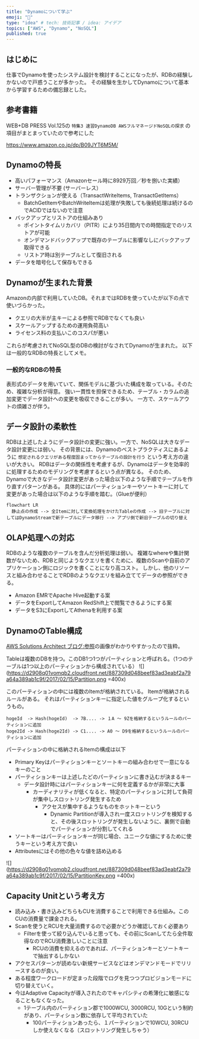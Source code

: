 ```yaml
---
title: "Dynamoについて学ぶ"
emoji: "🍶"
type: "idea" # tech: 技術記事 / idea: アイデア
topics: ["AWS", "Dynamo", "NoSQL"]
published: true
---
```


## はじめに

仕事でDynamoを使ったシステム設計を検討することになったが、RDBの経験しかないので戸惑うことが多かった。
その経験を生かしてDynamoについて基本から学習するための備忘録とした。

## 参考書籍

WEB+DB PRESS Vol.125の `特集3 速習DynamoDB AWSフルマネージドNoSQLの探求` の項目がまとまっていたので参考にした

https://www.amazon.co.jp/dp/B09JYT6M5M/

## Dynamoの特長

- 高いパフォーマンス（Amazonセール時に8929万回／秒を捌いた実績）
- サーバー管理が不要 (サーバーレス）
- トランザクションが使える（TransactWriteItems, TransactGetItems）
  - BatchGetItemやBatchWriteItemは処理が失敗しても後続処理は続けるのでACIDではないので注意
- バックアップとリストアの仕組みあり
  - ポイントタイムリカバリ（PITR）により35日間内での時間指定でのリストアが可能
  - オンデマンドバックアップで既存のテーブルに影響なしにバックアップ取得できる
  - リストア時は別テーブルとして復旧される
- データを暗号化して保存もできる

## Dynamoが生まれた背景

Amazonの内部で利用していたDB。それまではRDBを使っていたが以下の点で使いづらかった。

- クエリの大半が主キーによる参照でRDBでなくても良い
- スケールアップするための運用負荷高い
- ライセンス料の支払いこのコスパが悪い

これらが考慮されてNoSQL型のDBの検討がなされてDynamoが生まれた。
以下は一般的なRDBの特長としてメモ。

### 一般的なRDBの特長

表形式のデータを用いていて、関係モデルに基づいた構成を取っている。そのため、複雑な分析が得意。
強い一貫性を担保できるため、テーブル・カラムの追加変更でデータ設計への変更を吸収できることが多い。
一方で、スケールアウトの煩雑さが伴う。

## データ設計の柔軟性

RDBは上述したようにデータ設計の変更に強い。一方で、NoSQLは大きなデータ設計変更には弱い。
その背景には、Dynamoのベストプラクティスにあるように `想定されるクエリがある程度固まってからテーブルの設計を行う` という考え方の違いが大きい。
RDBはデータの関係性を考慮するが、Dynamoはデータを効率的に処理するためのモデリングを考慮するという点が異なる。
そのため、Dynamoで大きなデータ設計変更があった場合以下のような手順でテーブルを作り直すパターンがある。
具体的にはパーティションキーやソートキーに対して変更があった場合は以下のような手順を踏む。（Glueが便利）

```mermaid
flowchart LR
  静止点の作成 --> 全Itemに対して変換処理をかけたTableの作成 --> 旧テーブルに対してはDynamoStreamで新テーブルにデータ移行 --> アプリ側で新旧テーブルの切り替え
```

## OLAP処理への対応

RDBのような複数のテーブルを含んだ分析処理は弱い。
複雑なwhereや集計関数がないため、RDBと同じようなクエリを書くために、複数のScanや自前のアプリケーション側にロジックを書くことになり高コスト。
しかし、他のリソースと組み合わせることでRDBのようなクエリを組み立ててデータの参照ができる。
- Amazon EMRでApache Hive起動する案
- データをExportしてAmazon RedShift上で閲覧できるようにする案
- データをS3にExportしてAthenaを利用する案

## DynamoのTable構成

[AWS Solutions Architect ブログ:参照](https://aws.typepad.com/sajp/2017/02/choosing-the-right-dynamodb-partition-key.html)の画像がわかりやすかったので抜粋。

Tableは複数のDBを持つ。このDB1つ1つがパーティションと呼ばれる。（1つのテーブルは1つ以上のパーティションから構成されている）
![](https://d2908q01vomqb2.cloudfront.net/887309d048beef83ad3eabf2a79a64a389ab1c9f/2017/02/15/Partition.png =400x)

このパーティションの中には複数のItemが格納されている。
Itemが格納されるルールがある。
それはパーティションキーに指定した値をグループ化するというもの。

```例
hogeId  -> Hash(hogeId)  -> 7B.... -> １A 〜 9Zを格納するというルールのパーティションに追加
hoge2Id -> Hash(hoge2Id) -> C1.... -> A0 〜 D9を格納するというルールのパーティションに追加
```

パーティションの中に格納されるItemの構成は以下
- Primary Keyはパーティションキーとソートキーの組み合わせで一意になるキーのこと
- パーティションキーは上述したどのパーティションに書き込むが決まるキー
  - データ設計時にはパーティションキーに何を定義するかが非常に大事
    - カーディナリティが低くなると、特定のパーティションに対して負荷が集中しスロットリング発生するため
      - アクセスが集中するようなものをホットキーという
        - Dynamic Partitionが導入され一度スロットリングを検知すると、その後スロットリングが発生しないように、裏側で自動でパーティションが分割してくれる
- ソートキーはパーティションキーが同じ場合、ユニークな値にするために使うキーという考え方で良い
- Attributesにはその他の色々な値を詰め込める

![](https://d2908q01vomqb2.cloudfront.net/887309d048beef83ad3eabf2a79a64a389ab1c9f/2017/02/15/PartitionKey.png =400x)

## Capacity Unitという考え方

- 読み込み・書き込みどちらもCUを消費することで利用できる仕組み。このCUの消費量で課金される。
- Scanを使うとRCUを大量消費するので必要かどうか確認しておく必要あり
  - Filterを使って絞り込んでいると思っても、その前にScanしてたら全件取得なのでRCU消費激しいことに注意
    - RCUの消費を抑えるのであれば、パーティションキーとソートキーで抽出するしかない
- アクセスパターンが読めない新規サービスなどはオンデマンドモードでリリースするのが良い。
- ある程度ワークロードが定まった段階でログを見つつプロビジョンモードに切り替えていく。
- 今はAdaptive Capacityが導入されたのでキャパシティの希薄化に敏感になることもなくなった。
  - 1テーブル内のパーティション郡で1000WCU, 3000RCU, 10Gという制約があり、パーティション数に依存して平均されていた
    - 100パーティションあったら、１パーティションで10WCU, 30RCUしか使えなくなる（スロットリング発生しちゃう）